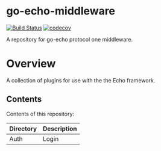 # go-echo-middleware

[![Build Status](https://travis-ci.org/ProtocolONE/go-echo-middleware.svg?branch=master)](https://travis-ci.org/ProtocolONE/go-echo-middleware) [![codecov](https://codecov.io/gh/ProtocolONE/go-echo-middleware/branch/master/graph/badge.svg)](https://codecov.io/gh/ProtocolONE/go-echo-middleware)

A repository for go-echo protocol one middleware.

# Overview
 
A collection of plugins for use with the the Echo framework.
 
## Contents
 
Contents of this repository:
 
| Directory | Description                                          |
| --------- | ---------------------------------------------------- |
| Auth      | Login                                                |
